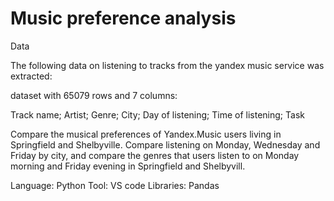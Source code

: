 # Music preference analysis

Data

The following data on listening to tracks from the yandex music service was extracted:

dataset with 65079 rows and 7 columns: 

Track name;
Artist;
Genre;
City;
Day of listening;
Time of listening;
Task

Compare the musical preferences of Yandex.Music users living in Springfield and Shelbyville. Compare listening on Monday, Wednesday and Friday by city, and compare the genres that users listen to on Monday morning and Friday evening in Springfield and Shelbyvill.

Language: Python
Tool: VS code
Libraries: Pandas
